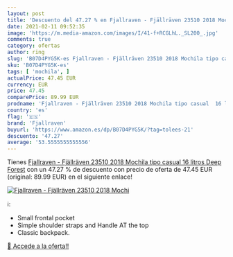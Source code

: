 ```yaml
---
layout: post
title: 'Descuento del 47.27 % en Fjallraven - Fjällräven 23510 2018 Mochi'
date: 2021-02-11 09:52:35
image: 'https://m.media-amazon.com/images/I/41-f+RCGLhL._SL200_.jpg'
comments: true
category: ofertas
author: ring
slug: 'B07D4PYG5K-es Fjallraven - Fjällräven 23510 2018 Mochila tipo casual 16...'
sku: 'B07D4PYG5K-es'
tags: [ 'mochila', ]
actualPrice: 47.45 EUR
currency: EUR
price: 47.45
comparePrice: 89.99 EUR
prodname: 'Fjallraven - Fjällräven 23510 2018 Mochila tipo casual  16 litros  Deep Forest'
country: 'es'
flag: '🇪🇸'
brand: 'Fjallraven'
buyurl: 'https://www.amazon.es/dp/B07D4PYG5K/?tag=tolees-21'
descuento: '47.27'
average: '53.5555555555556'
---
```


Tienes [Fjallraven - Fjällräven 23510 2018 Mochila tipo casual  16 litros  Deep Forest](https://www.amazon.es/dp/B07D4PYG5K/?tag=tolees-21) con un 47.27 % de descuento con precio de oferta de 47.45 EUR (original: 89.99 EUR) en el siguiente enlace!

[![Fjallraven - Fjällräven 23510 2018 Mochi](https://m.media-amazon.com/images/I/41-f+RCGLhL._SL200_.jpg)](https://www.amazon.es/dp/B07D4PYG5K/?tag=tolees-21)

ℹ️:

- Small frontal pocket
- Simple shoulder straps and Handle AT the top
- Classic backpack.

[🛒 Accede a la oferta!!](https://www.amazon.es/dp/B07D4PYG5K/?tag=tolees-21)
